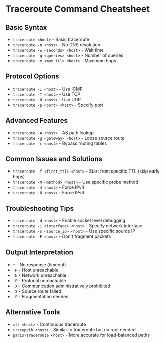 # Traceroute Command Cheatsheet

## Basic Syntax
- `traceroute <host>` - Basic traceroute
- `traceroute -n <host>` - No DNS resolution
- `traceroute -w <seconds> <host>` - Wait time
- `traceroute -q <queries> <host>` - Number of queries
- `traceroute -m <max_ttl> <host>` - Maximum hops

## Protocol Options
- `traceroute -I <host>` - Use ICMP
- `traceroute -T <host>` - Use TCP
- `traceroute -U <host>` - Use UDP
- `traceroute -p <port> <host>` - Specify port

## Advanced Features
- `traceroute -A <host>` - AS path lookup
- `traceroute -g <gateway> <host>` - Loose source route
- `traceroute -r <host>` - Bypass routing tables

## Common Issues and Solutions
- `traceroute -f <first_ttl> <host>` - Start from specific TTL (skip early hops)
- `traceroute -M <method> <host>` - Use specific probe method
- `traceroute -4 <host>` - Force IPv4
- `traceroute -6 <host>` - Force IPv6

## Troubleshooting Tips
- `traceroute -d <host>` - Enable socket level debugging
- `traceroute -i <interface> <host>` - Specify network interface
- `traceroute -s <source_ip> <host>` - Use specific source IP
- `traceroute -F <host>` - Don't fragment packets

## Output Interpretation
- `*` - No response (timeout)
- `!H` - Host unreachable
- `!N` - Network unreachable
- `!P` - Protocol unreachable
- `!X` - Communication administratively prohibited
- `!S` - Source route failed
- `!F` - Fragmentation needed

## Alternative Tools
- `mtr <host>` - Continuous traceroute
- `tracepath <host>` - Similar to traceroute but no root needed
- `paris-traceroute <host>` - More accurate for load-balanced paths
